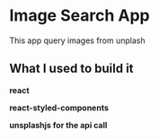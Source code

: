 # Image Search App

This app query images from unplash

## What I used to build it

**react**

**react-styled-components**

**unsplashjs for the api call**